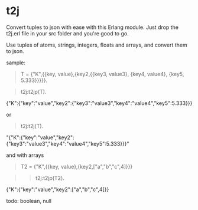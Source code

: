 # t2j
Convert tuples to json with ease with this Erlang module. 
Just drop the t2j.erl file in your src folder and you're good to go.

Use tuples of atoms, strings, integers, floats and arrays, and convert them to json. 

sample: 
>T = {"K",{{key, value},{key2,{{key3, value3}, {key4, value4}, {key5, 5.333}}}}}.

>t2j:t2jp(T).

{"K":{"key":"value","key2":{"key3":"value3","key4":"value4","key5":5.333}}}

or

>t2j:t2j(T).

"{\"K\":{\"key\":\"value\",\"key2\":{\"key3\":\"value3\",\"key4\":\"value4\",\"key5\":5.333}}}"

and with arrays

>T2 = {"K",{{key, value},{key2,["a","b","c",4]}}}

>>t2j:t2jp(T2).

{"K":{"key":"value","key2":["a","b","c",4]}}


todo: boolean, null
